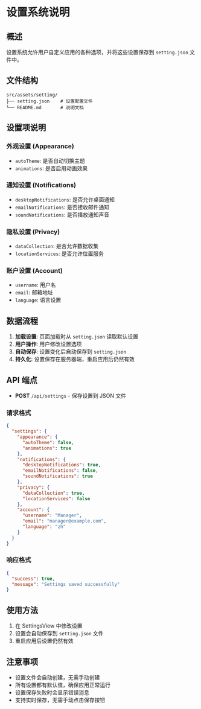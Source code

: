 # 设置系统说明

## 概述

设置系统允许用户自定义应用的各种选项，并将这些设置保存到 `setting.json` 文件中。

## 文件结构

```
src/assets/setting/
├── setting.json    # 设置配置文件
└── README.md       # 说明文档
```

## 设置项说明

### 外观设置 (Appearance)

- `autoTheme`: 是否自动切换主题
- `animations`: 是否启用动画效果

### 通知设置 (Notifications)

- `desktopNotifications`: 是否允许桌面通知
- `emailNotifications`: 是否接收邮件通知
- `soundNotifications`: 是否播放通知声音

### 隐私设置 (Privacy)

- `dataCollection`: 是否允许数据收集
- `locationServices`: 是否允许位置服务

### 账户设置 (Account)

- `username`: 用户名
- `email`: 邮箱地址
- `language`: 语言设置

## 数据流程

1. **加载设置**: 页面加载时从 `setting.json` 读取默认设置
2. **用户操作**: 用户修改设置选项
3. **自动保存**: 设置变化后自动保存到 `setting.json`
4. **持久化**: 设置保存在服务器端，重启应用后仍然有效

## API 端点

- **POST** `/api/settings` - 保存设置到 JSON 文件

### 请求格式

```json
{
  "settings": {
    "appearance": {
      "autoTheme": false,
      "animations": true
    },
    "notifications": {
      "desktopNotifications": true,
      "emailNotifications": false,
      "soundNotifications": true
    },
    "privacy": {
      "dataCollection": true,
      "locationServices": false
    },
    "account": {
      "username": "Manager",
      "email": "manager@example.com",
      "language": "zh"
    }
  }
}
```

### 响应格式

```json
{
  "success": true,
  "message": "Settings saved successfully"
}
```

## 使用方法

1. 在 SettingsView 中修改设置
2. 设置会自动保存到 `setting.json` 文件
3. 重启应用后设置仍然有效

## 注意事项

- 设置文件会自动创建，无需手动创建
- 所有设置都有默认值，确保应用正常运行
- 设置保存失败时会显示错误消息
- 支持实时保存，无需手动点击保存按钮
